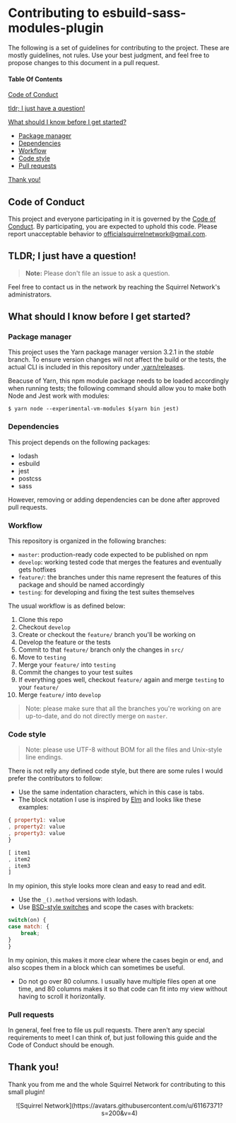 # Contributing to esbuild-sass-modules-plugin

The following is a set of guidelines for contributing to the project.
These are mostly guidelines, not rules.
Use your best judgment, and feel free to propose changes to this document in a
pull request.

#### Table Of Contents
[Code of Conduct](#code-of-conduct)

[tldr; I just have a question!](#tldr-i-just-have-a-question)

[What should I know before I get started?](#what-should-i-know-before-i-get-started)
* [Package manager](#package-manager)
* [Dependencies](#dependencies)
* [Workflow](#workflow)
* [Code style](#code-style)
* [Pull requests](#pull-requests)

[Thank you!](#thank-you)

## Code of Conduct

This project and everyone participating in it is governed by the
[Code of Conduct](CODE_OF_CONDUCT.md).
By participating, you are expected to uphold this code.
Please report unacceptable behavior to [officialsquirrelnetwork@gmail.com](mailto:officialsquirrelnetwork@gmail.com).

## TLDR; I just have a question!
> **Note:** Please don't file an issue to ask a question.

Feel free to contact us in the network by reaching the Squirrel Network's
administrators.

## What should I know before I get started?

### Package manager

This project uses the Yarn package manager version 3.2.1 in the _stable_ branch.
To ensure version changes will not affect the build or the tests, the actual
CLI is included in this repository under [.yarn/releases](.yarn/releases).

Beacuse of Yarn, this npm module package needs to be loaded accordingly when
running tests; the following command should allow you to make both Node and Jest
work with modules:

```shell
$ yarn node --experimental-vm-modules $(yarn bin jest)
```

### Dependencies

This project depends on the following packages:

* lodash
* esbuild
* jest
* postcss
* sass

However, removing or adding dependencies can be done after approved pull
requests.

### Workflow

This repository is organized in the following branches:

* `master`: production-ready code expected to be published on npm
* `develop`: working tested code that merges the features and eventually gets
hotfixes
* `feature/`: the branches under this name represent the features of this
package and should be named accordingly
* `testing`: for developing and fixing the test suites themselves

The usual workflow is as defined below:

1. Clone this repo
2. Checkout `develop`
3. Create or checkout the `feature/` branch you'll be working on
4. Develop the feature or the tests
5. Commit to that `feature/` branch only the changes in `src/`
6. Move to `testing`
7. Merge your `feature/` into `testing`
8. Commit the changes to your test suites
9. If everything goes well, checkout `feature/` again and merge `testing` to
your `feature/`
10. Merge `feature/` into `develop`

> Note: please make sure that all the branches you're working on are up-to-date,
> and do not directly merge on `master`.

### Code style

> Note: please use UTF-8 without BOM for all the files and Unix-style line
> endings.

There is not relly any defined code style, but there are some rules I would
prefer the contributors to follow:

- Use the same indentation characters, which in this case is tabs.
- The block notation I use is inspired by [Elm](https://elm-lang.org/examples/cards)
and looks like these examples:
```js
{ property1: value
, property2: value
, property3: value
}

[ item1
, item2
, item3
]
```
In my opinion, this style looks more clean and easy to read and edit.
- Use the `_().method` versions with lodash.
- Use [BSD-style switches](https://www.freebsd.org/cgi/man.cgi?query=style&sektion=9)
and scope the cases with brackets:
```js
switch(on) {
case match: {
	break;
}
}
```
In my opinion, this makes it more clear where the cases begin or end, and also
scopes them in a block which can sometimes be useful.
- Do not go over 80 columns. I usually have multiple files open at one time, and
80 columns makes it so that code can fit into my view without having to scroll
it horizontally.

### Pull requests

In general, feel free to file us pull requests. There aren't any special
requirements to meet I can think of, but just following this guide and the Code
of Conduct should be enough.

## Thank you!

Thank you from me and the whole Squirrel Network for contributing to this small
plugin!

<p align=center>
![Squirrel Network](https://avatars.githubusercontent.com/u/61167371?s=200&v=4)
</p>
